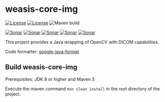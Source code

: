 # weasis-core-img #

[![License](https://img.shields.io/badge/License-EPL%202.0-blue.svg)](https://opensource.org/licenses/EPL-2.0) [![License](https://img.shields.io/badge/License-Apache%202.0-blue.svg)](https://opensource.org/licenses/Apache-2.0) ![Maven build](https://github.com/nroduit/weasis-core-img/workflows/Build/badge.svg?branch=master)
 
[![Sonar](https://sonarcloud.io/api/project_badges/measure?project=weasis-core-img&metric=ncloc)](https://sonarcloud.io/component_measures?id=weasis-core-img) [![Sonar](https://sonarcloud.io/api/project_badges/measure?project=weasis-core-img&metric=reliability_rating)](https://sonarcloud.io/component_measures?id=weasis-core-img) [![Sonar](https://sonarcloud.io/api/project_badges/measure?project=weasis-core-img&metric=sqale_rating)](https://sonarcloud.io/component_measures?id=weasis-core-img) [![Sonar](https://sonarcloud.io/api/project_badges/measure?project=weasis-core-img&metric=security_rating)](https://sonarcloud.io/component_measures?id=weasis-core-img) [![Sonar](https://sonarcloud.io/api/project_badges/measure?project=weasis-core-img&metric=alert_status)](https://sonarcloud.io/dashboard?id=weasis-core-img)   
 
This project provides a Java wrapping of OpenCV with DICOM capabilities. 

Code formatter: [google-java-format](https://github.com/google/google-java-format) 

## Build weasis-core-img ##

Prerequisites: JDK 8 or higher and Maven 3

Execute the maven command `mvn clean install` in the root directory of the project.
